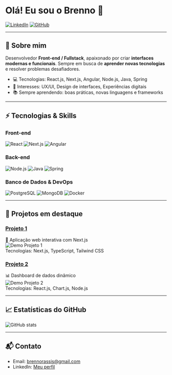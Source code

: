 # Olá! Eu sou o Brenno 👋

[![LinkedIn](https://img.shields.io/badge/LinkedIn-Brenno-blue?style=for-the-badge&logo=linkedin)](https://www.linkedin.com/in/seulinkedin)
[![GitHub](https://img.shields.io/badge/GitHub-Brenno-black?style=for-the-badge&logo=github)](https://github.com/seuusuario)

---

## 🌟 Sobre mim
Desenvolvedor **Front-end / Fullstack**, apaixonado por criar **interfaces modernas e funcionais**. Sempre em busca de **aprender novas tecnologias** e resolver problemas desafiadores.

- 💻 Tecnologias: React.js, Next.js, Angular, Node.js, Java, Spring  
- 🎨 Interesses: UX/UI, Design de interfaces, Experiências digitais  
- 📚 Sempre aprendendo: boas práticas, novas linguagens e frameworks  

---

## ⚡ Tecnologias & Skills

### Front-end
![React](https://img.shields.io/badge/React-61DAFB?style=for-the-badge&logo=react&logoColor=black)
![Next.js](https://img.shields.io/badge/Next.js-000000?style=for-the-badge&logo=next.js&logoColor=white)
![Angular](https://img.shields.io/badge/Angular-DD0031?style=for-the-badge&logo=angular&logoColor=white)

### Back-end
![Node.js](https://img.shields.io/badge/Node.js-339933?style=for-the-badge&logo=node.js&logoColor=white)
![Java](https://img.shields.io/badge/Java-007396?style=for-the-badge&logo=java&logoColor=white)
![Spring](https://img.shields.io/badge/Spring-6DB33F?style=for-the-badge&logo=spring&logoColor=white)

### Banco de Dados & DevOps
![PostgreSQL](https://img.shields.io/badge/PostgreSQL-316192?style=for-the-badge&logo=postgresql&logoColor=white)
![MongoDB](https://img.shields.io/badge/MongoDB-47A248?style=for-the-badge&logo=mongodb&logoColor=white)
![Docker](https://img.shields.io/badge/Docker-2496ED?style=for-the-badge&logo=docker&logoColor=white)

---

## 📂 Projetos em destaque

### [Projeto 1](https://github.com/seuusuario/projeto1)  
🚀 Aplicação web interativa com Next.js  
![Demo Projeto 1](https://media.giphy.com/media/26xBukhQyNL2bMJgY/giphy.gif)  
Tecnologias: Next.js, TypeScript, Tailwind CSS

### [Projeto 2](https://github.com/seuusuario/projeto2)  
📊 Dashboard de dados dinâmico  
![Demo Projeto 2](https://media.giphy.com/media/xT0xeJpnrWC4XWblEk/giphy.gif)  
Tecnologias: React.js, Chart.js, Node.js

---

## 📈 Estatísticas do GitHub
![GitHub stats](https://github-readme-stats.vercel.app/api?username=seuusuario&show_icons=true&theme=radical)

---

## 📬 Contato
- Email: brennorassis@gmail.com  
- LinkedIn: [Meu perfil]([https://www.linkedin.com/in/seulinkedin](https://www.linkedin.com/in/brennorodriguesassis/)])
